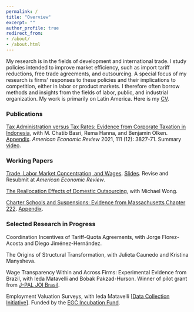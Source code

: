 ```yaml
---
permalink: /
title: "Overview"
excerpt: ""
author_profile: true
redirect_from: 
- /about/
- /about.html
---
```


My research is in the fields of development and international trade. I study policies intended to improve market efficiency, such as import tariff reductions, free trade agreements, and outsourcing. A special focus of my research is firms' responses to these policies and their implications to competition, either in labor or product markets. I therefore often borrow methods and insights from the fields of labor, public, and industrial organization. My work is primarily on Latin America. Here is my <a href="https://mayarapfs.github.io/files/Mayara_Felix_CV_Spring_2025.pdf" target="_blank">CV</a>.

### Publications

<a href="https://mayarapfs.github.io/papers/MTO_ms_AER.pdf" target="_blank">Tax Administration versus Tax Rates: Evidence from Corporate Taxation in Indonesia</a>, with M. Chatib Basri, Rema Hanna, and Benjamin Olken. <a href="https://mayarapfs.github.io/papers/MTO_appendix.pdf" target="_blank">Appendix</a>. <em>American Economic Review </em> 2021, 111 (12): 3827-71. Summary <a href="https://www.youtube.com/watch?v=g7uTn51kI14" target="_blank">video</a>.

### Working Papers

<a href="https://mayarapfs.github.io/papers/Felix_JMP.pdf" target="_blank">Trade, Labor Market Concentration, and Wages</a>. <a href="https://mayarapfs.github.io/papers/JMP_slides.pdf" target="_blank">Slides</a>. Revise and Resubmit at <em>American Economic Review</em>.

<a href="https://mayarapfs.github.io/papers/outsourcing.pdf" target="_blank">The Reallocation Effects of Domestic Outsourcing</a>, with Michael Wong.

<a href="https://mayarapfs.github.io/papers/Charters and suspensions_MS.pdf" target="_blank">Charter Schools and Suspensions: Evidence from Massachusetts Chapter 222</a>. <a href="https://mayarapfs.github.io/papers/Charters and suspensions_Appendix.pdf" target="_blank"> Appendix</a>.

### Selected Research in Progress

Coordination Incentives of Tariff-Quota Agreements, with Jorge Florez-Acosta and Diego Jiménez-Hernández.

The Origins of Structural Transformation, with Julieta Caunedo and Kristina Manysheva.

Wage Transparency Within and Across Firms: Experimental Evidence from Brazil, with Ieda Matavelli and
Bobak Pakzad-Hurson. Winner of pilot grant from <a href="https://www.povertyactionlab.org/initiative-project/wage-transparency-within-and-across-firms-experimental-evidence-brazil" target="_blank">J-PAL JOI Brasil</a>.

Employment Valuation Surveys, with Ieda Matavelli [<a href="https://mayarapfs.github.io/files/Felix, Mayara - EGC_incubation_fund_proposal.pdf" target="_blank">Data Collection Initiative</a>]. Funded by the <a href="https://egc.yale.edu/opportunities/egc-incubation-fund" target="_blank">EGC Incubation Fund</a>.
